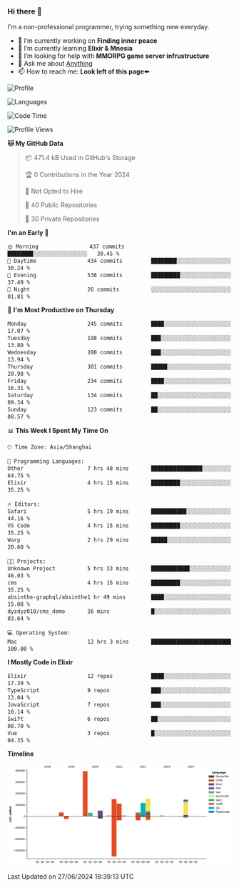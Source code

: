 ### Hi there 👋

I'm a non-professional programmer, trying something new everyday.

<!--
**dyzdyz010/dyzdyz010** is a ✨ _special_ ✨ repository because its `README.md` (this file) appears on your GitHub profile.
-->

- 🔭 I’m currently working on **Finding inner peace**
- 🌱 I’m currently learning **Elixir & Mnesia**
- 🤔 I’m looking for help with **MMORPG game server infrustructure**
- 💬 Ask me about [Anything](https://github.com/dyzdyz010/dyzdyz010/issues)
- 📫 How to reach me: **Look left of this page⬅️**

<!-- - 👯 I’m looking to collaborate on
- 😄 Pronouns: ...
- ⚡ Fun fact: ...
 -->
 
![Profile](https://github-readme-stats.vercel.app/api?username=dyzdyz010&count_private=true&show_icons=true&theme=dracula)

![Languages](https://github-readme-stats.vercel.app/api/top-langs/?username=dyzdyz010&layout=compact&theme=dracula)

<!--START_SECTION:waka-->
![Code Time](http://img.shields.io/badge/Code%20Time-1%2C637%20hrs%2025%20mins-blue)

![Profile Views](http://img.shields.io/badge/Profile%20Views-3-blue)

**🐱 My GitHub Data** 

> 📦 471.4 kB Used in GitHub's Storage 
 > 
> 🏆 0 Contributions in the Year 2024
 > 
> 🚫 Not Opted to Hire
 > 
> 📜 40 Public Repositories 
 > 
> 🔑 30 Private Repositories 
 > 
**I'm an Early 🐤** 

```text
🌞 Morning                437 commits         ████████░░░░░░░░░░░░░░░░░   30.45 % 
🌆 Daytime                434 commits         ████████░░░░░░░░░░░░░░░░░   30.24 % 
🌃 Evening                538 commits         █████████░░░░░░░░░░░░░░░░   37.49 % 
🌙 Night                  26 commits          ░░░░░░░░░░░░░░░░░░░░░░░░░   01.81 % 
```
📅 **I'm Most Productive on Thursday** 

```text
Monday                   245 commits         ████░░░░░░░░░░░░░░░░░░░░░   17.07 % 
Tuesday                  198 commits         ███░░░░░░░░░░░░░░░░░░░░░░   13.80 % 
Wednesday                200 commits         ███░░░░░░░░░░░░░░░░░░░░░░   13.94 % 
Thursday                 301 commits         █████░░░░░░░░░░░░░░░░░░░░   20.98 % 
Friday                   234 commits         ████░░░░░░░░░░░░░░░░░░░░░   16.31 % 
Saturday                 134 commits         ██░░░░░░░░░░░░░░░░░░░░░░░   09.34 % 
Sunday                   123 commits         ██░░░░░░░░░░░░░░░░░░░░░░░   08.57 % 
```


📊 **This Week I Spent My Time On** 

```text
🕑︎ Time Zone: Asia/Shanghai

💬 Programming Languages: 
Other                    7 hrs 48 mins       ████████████████░░░░░░░░░   64.75 % 
Elixir                   4 hrs 15 mins       █████████░░░░░░░░░░░░░░░░   35.25 % 

🔥 Editors: 
Safari                   5 hrs 19 mins       ███████████░░░░░░░░░░░░░░   44.16 % 
VS Code                  4 hrs 15 mins       █████████░░░░░░░░░░░░░░░░   35.25 % 
Warp                     2 hrs 29 mins       █████░░░░░░░░░░░░░░░░░░░░   20.60 % 

🐱‍💻 Projects: 
Unknown Project          5 hrs 33 mins       ████████████░░░░░░░░░░░░░   46.03 % 
cms                      4 hrs 15 mins       █████████░░░░░░░░░░░░░░░░   35.25 % 
absinthe-graphql/absinthe1 hr 49 mins        ████░░░░░░░░░░░░░░░░░░░░░   15.08 % 
dyzdyz010/cms_demo       26 mins             █░░░░░░░░░░░░░░░░░░░░░░░░   03.64 % 

💻 Operating System: 
Mac                      12 hrs 3 mins       █████████████████████████   100.00 % 
```

**I Mostly Code in Elixir** 

```text
Elixir                   12 repos            ████░░░░░░░░░░░░░░░░░░░░░   17.39 % 
TypeScript               9 repos             ███░░░░░░░░░░░░░░░░░░░░░░   13.04 % 
JavaScript               7 repos             ███░░░░░░░░░░░░░░░░░░░░░░   10.14 % 
Swift                    6 repos             ██░░░░░░░░░░░░░░░░░░░░░░░   08.70 % 
Vue                      3 repos             █░░░░░░░░░░░░░░░░░░░░░░░░   04.35 % 
```



**Timeline**

![Lines of Code chart](https://raw.githubusercontent.com/dyzdyz010/dyzdyz010/master/assets/bar_graph.png)


 Last Updated on 27/06/2024 18:39:13 UTC
<!--END_SECTION:waka-->
